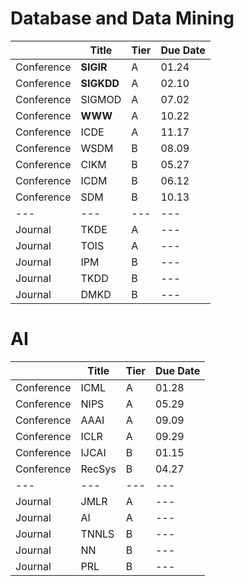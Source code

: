 # Database and Data Mining # 

|   |Title|Tier|Due Date|
|---|---|---|---|
|Conference|**SIGIR** |A|01.24|
|Conference|**SIGKDD**|A|02.10|
|Conference|SIGMOD    |A|07.02|
|Conference|**WWW**   |A|10.22|
|Conference|ICDE      |A|11.17|
|Conference|WSDM      |B|08.09|
|Conference|CIKM      |B|05.27|
|Conference|ICDM      |B|06.12|
|Conference|SDM       |B|10.13|
|---|---|---|---|
|Journal|TKDE|A|---|
|Journal|TOIS|A|---|
|Journal|IPM |B|---|
|Journal|TKDD|B|---|
|Journal|DMKD|B|---|

# AI # 
|   |Title|Tier|Due Date|
|---|---|---|---|
|Conference|ICML|A|01.28|
|Conference|NIPS|A|05.29|
|Conference|AAAI|A|09.09|
|Conference|ICLR|A|09.29|
|Conference|IJCAI|B|01.15|
|Conference|RecSys|B|04.27|
|---|---|---|---|
|Journal|JMLR|A|---|
|Journal|AI|A|---|
|Journal|TNNLS |B|---|
|Journal|NN|B|---|
|Journal|PRL|B|---|